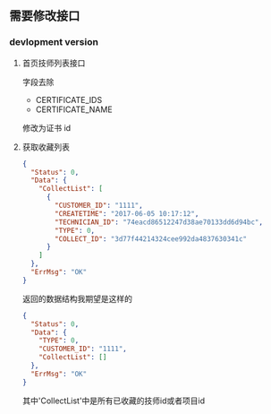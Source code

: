 ## 需要修改接口
### devlopment version
1. 首页技师列表接口

    字段去除
     
    - CERTIFICATE_IDS
    - CERTIFICATE_NAME
    
    修改为证书 id

2. 获取收藏列表

    ```JSON
    {
      "Status": 0,
      "Data": {
        "CollectList": [
          {
            "CUSTOMER_ID": "1111",
            "CREATETIME": "2017-06-05 10:17:12",
            "TECHNICIAN_ID": "74eacd86512247d38ae70133dd6d94bc",
            "TYPE": 0,
            "COLLECT_ID": "3d77f44214324cee992da4837630341c"
          }
        ]
      },
      "ErrMsg": "OK"
    }
    ``` 
    
    返回的数据结构我期望是这样的
    
    ```JSON
    {
      "Status": 0,
      "Data": {
        "TYPE": 0,
        "CUSTOMER_ID": "1111",
        "CollectList": [] 
      },
      "ErrMsg": "OK"
    }
    ```
    
    其中'CollectList'中是所有已收藏的技师id或者项目id
    
  